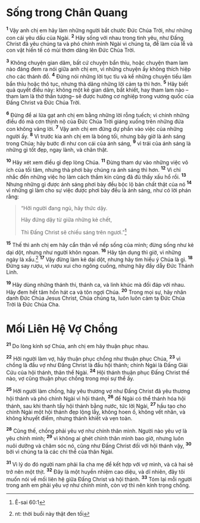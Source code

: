 # Sống trong Chân Quang

<sup><b>1</b></sup> Vậy anh chị em hãy làm những người bắt chước Ðức Chúa Trời, như những con cái yêu dấu của Ngài. <sup><b>2</b></sup> Hãy sống với nhau trong tình yêu, như Ðấng Christ đã yêu chúng ta và phó chính mình Ngài vì chúng ta, để làm của lễ và con vật hiến tế có mùi thơm dâng lên Ðức Chúa Trời.

<sup><b>3</b></sup> Không chuyện gian dâm, bất cứ chuyện bẩn thỉu, hoặc chuyện tham lam nào đáng đem ra nói giữa anh chị em, vì những chuyện ấy không thích hiệp cho các thánh đồ. <sup><b>4</b></sup> Ðừng nói những lời tục tĩu và kể những chuyện tiếu lâm bẩn thỉu hoặc thô tục, nhưng thà dâng những lời cảm tạ thì hơn. <sup><b>5</b></sup> Hãy biết quả quyết điều này: không một kẻ gian dâm, bất khiết, hay tham lam nào –tham lam là thờ thần tượng– sẽ được hưởng cơ nghiệp trong vương quốc của Ðấng Christ và Ðức Chúa Trời.

<sup><b>6</b></sup> Ðừng để ai lừa gạt anh chị em bằng những lời rỗng tuếch; vì chính những điều đó mà cơn thịnh nộ của Ðức Chúa Trời giáng xuống trên những đứa con không vâng lời. <sup><b>7</b></sup> Vậy anh chị em đừng dự phần vào việc của những người ấy. <sup><b>8</b></sup> Vì trước kia anh chị em là bóng tối, nhưng bây giờ là ánh sáng trong Chúa; hãy bước đi như con cái của ánh sáng, <sup><b>9</b></sup> vì trái của ánh sáng là những gì tốt đẹp, ngay lành, và chân thật.

<sup><b>10</b></sup> Hãy xét xem điều gì đẹp lòng Chúa. <sup><b>11</b></sup> Ðừng tham dự vào những việc vô ích của tối tăm, nhưng thà phơi bày chúng ra ánh sáng thì hơn. <sup><b>12</b></sup> Vì chỉ nhắc đến những việc họ làm cách thầm kín cũng đã đủ thấy xấu hổ rồi. <sup><b>13</b></sup> Nhưng những gì được ánh sáng phơi bày đều bộc lộ bản chất thật của nó <sup><b>14</b></sup> vì những gì làm cho sự việc được phơi bày đều là ánh sáng, như có lời phán rằng:

> “Hỡi người đang ngủ, hãy thức dậy.
>
> Hãy đứng dậy từ giữa những kẻ chết,
>
> Thì Ðấng Christ sẽ chiếu sáng trên ngươi.”[^1-f70411f8-2375-472a-9b1f-db9210e2b33c]

<sup><b>15</b></sup> Thế thì anh chị em hãy cẩn thận về nếp sống của mình; đừng sống như kẻ dại dột, nhưng như người khôn ngoan. <sup><b>16</b></sup> Hãy tận dụng thì giờ, vì những ngày là xấu.[^2-f70411f8-2375-472a-9b1f-db9210e2b33c] <sup><b>17</b></sup> Vậy đừng làm kẻ dại dột, nhưng hãy tìm hiểu ý Chúa là gì. <sup><b>18</b></sup> Ðừng say rượu, vì rượu xui cho ngông cuồng, nhưng hãy đầy dẫy Ðức Thánh Linh.

<sup><b>19</b></sup> Hãy dùng những thánh thi, thánh ca, và linh khúc mà đối đáp với nhau. Hãy đem hết tâm hồn hát ca và tôn ngợi Chúa. <sup><b>20</b></sup> Trong mọi sự, hãy nhân danh Ðức Chúa Jesus Christ, Chúa chúng ta, luôn luôn cảm tạ Ðức Chúa Trời là Ðức Chúa Cha.

# Mối Liên Hệ Vợ Chồng

<sup><b>21</b></sup> Do lòng kính sợ Chúa, anh chị em hãy thuận phục nhau.

<sup><b>22</b></sup> Hỡi người làm vợ, hãy thuận phục chồng như thuận phục Chúa, <sup><b>23</b></sup> vì chồng là đầu vợ như Ðấng Christ là đầu hội thánh; chính Ngài là Ðấng Giải Cứu của hội thánh, thân thể Ngài. <sup><b>24</b></sup> Hội thánh thuận phục Ðấng Christ thế nào, vợ cũng thuận phục chồng trong mọi sự thể ấy.

<sup><b>25</b></sup> Hỡi người làm chồng, hãy yêu thương vợ như Ðấng Christ đã yêu thương hội thánh và phó chính Ngài vì hội thánh, <sup><b>26</b></sup> để Ngài có thể thánh hóa hội thánh, sau khi thanh tẩy hội thánh bằng nước, tức lời Ngài, <sup><b>27</b></sup> hầu tạo cho chính Ngài một hội thánh đẹp lộng lẫy, không hoen ố, không vết nhăn, và không khuyết điểm, nhưng thánh khiết và vẹn toàn.

<sup><b>28</b></sup> Cũng thế, chồng phải yêu vợ như chính thân mình. Người nào yêu vợ là yêu chính mình; <sup><b>29</b></sup> vì không ai ghét chính thân mình bao giờ, nhưng luôn nuôi dưỡng và chăm sóc nó, cũng như Ðấng Christ đối với hội thánh vậy, <sup><b>30</b></sup> bởi vì chúng ta là các chi thể của thân Ngài.

<sup><b>31</b></sup> Vì lý do đó người nam phải lìa cha mẹ để kết hợp với vợ mình, và cả hai sẽ trở nên một thịt. <sup><b>32</b></sup> Ðây là một huyền nhiệm cao diệu, và dĩ nhiên, đây tôi muốn nói về mối liên hệ giữa Ðấng Christ và hội thánh. <sup><b>33</b></sup> Tóm lại mỗi người trong anh em phải yêu vợ như chính mình, còn vợ thì nên kính trọng chồng.

[^1-f70411f8-2375-472a-9b1f-db9210e2b33c]: Ê-sai 60:1

[^2-f70411f8-2375-472a-9b1f-db9210e2b33c]: nt: thời buổi này thật đen tối
